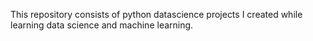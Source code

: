 This repository consists of python datascience projects I created while learning data science and machine learning.